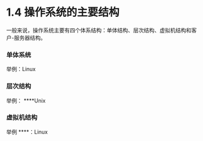 # 1.4 操作系统的主要结构

一般来说，操作系统主要有四个体系结构：单体结构、层次结构、虚拟机结构和客户-服务器结构。

### 单体系统

举例：Linux 

### **层次结构**

举例： ****Unix

### **虚拟机结构**

举例 ****：Linux



